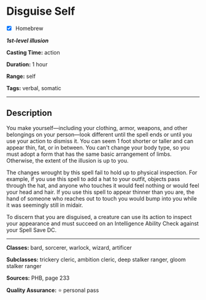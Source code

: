 # Disguise Self

- [x] Homebrew

***1st-level illusion***

**Casting Time:** action

**Duration:** 1 hour

**Range:** self

**Tags:** verbal, somatic

---

## Description
You make yourself&mdash;including your clothing, armor, weapons, and other belongings on your person&mdash;look different until the spell ends or until you use your action to dismiss it.
You can seem 1 foot shorter or taller and can appear thin, fat, or in between.
You can't change your body type, so you must adopt a form that has the same basic arrangement of limbs.
Otherwise, the extent of the illusion is up to you.

The changes wrought by this spell fail to hold up to physical inspection.
For example, if you use this spell to add a hat to your outfit, objects pass through the hat, and anyone who touches it would feel nothing or would feel your head and hair.
If you use this spell to appear thinner than you are, the hand of someone who reaches out to touch you would bump into you while it was seemingly still in midair.

To discern that you are disguised, a creature can use its action to inspect your appearance and must succeed on an Intelligence Ability Check against your Spell Save DC.

---

**Classes:** bard, sorcerer, warlock, wizard, artificer

**Subclasses:** trickery cleric, ambition cleric, deep stalker ranger, gloom stalker ranger

**Sources:** PHB, page 233

**Quality Assurance:** :star: personal pass
